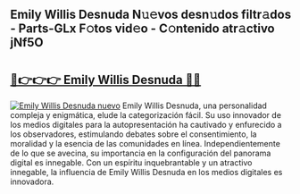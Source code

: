 ## Emily Willis Desnuda N𝚞𝚎vos desn𝚞dos filtr𝚊dos - Parts-GLx F𝚘tos vid𝚎o - C𝚘ntenido atr𝚊ctivo jNf5O

# <h2><a href="http://mb40yfm.tromn.icu/?c=Emily+Willis+Desnuda">🔗👉👉👉 Emily Willis Desnuda 🔗🔗</a></h2>

[![Emily Willis Desnuda nuevo](https://i.imgur.com/pEAQMta.gif)](http://mb40yfm.tromn.icu/?c=Emily+Willis+Desnuda)
Emily Willis Desnuda, una personalidad compleja y enigmática, elude la categorización fácil. Su uso innovador de los medios digitales para la autopresentación ha cautivado y enfurecido a los observadores, estimulando debates sobre el consentimiento, la moralidad y la esencia de las comunidades en línea. Independientemente de lo que se avecina, su importancia en la configuración del panorama digital es innegable. Con un espíritu inquebrantable y un atractivo innegable, la influencia de Emily Willis Desnuda en los medios digitales es innovadora.
